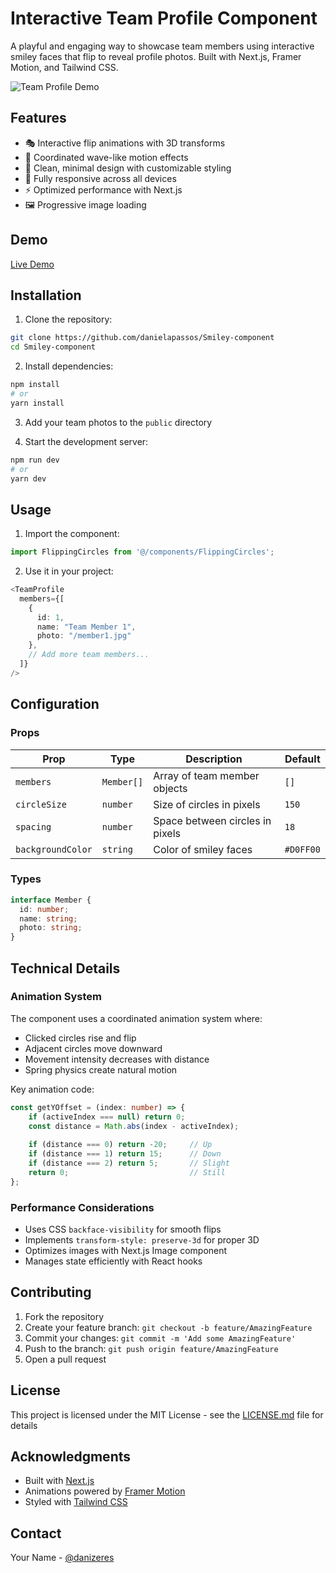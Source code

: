 # Interactive Team Profile Component

A playful and engaging way to showcase team members using interactive smiley faces that flip to reveal profile photos. Built with Next.js, Framer Motion, and Tailwind CSS.

![Team Profile Demo](public/demo.gif)

## Features

- 🎭 Interactive flip animations with 3D transforms
- 🌊 Coordinated wave-like motion effects
- 🎨 Clean, minimal design with customizable styling
- 📱 Fully responsive across all devices
- ⚡ Optimized performance with Next.js
- 🖼️ Progressive image loading

## Demo

[Live Demo](https://smiley-one.vercel.app/)

## Installation

1. Clone the repository:
```bash
git clone https://github.com/danielapassos/Smiley-component
cd Smiley-component
```

2. Install dependencies:
```bash
npm install
# or
yarn install
```

3. Add your team photos to the `public` directory

4. Start the development server:
```bash
npm run dev
# or
yarn dev
```

## Usage

1. Import the component:
```typescript
import FlippingCircles from '@/components/FlippingCircles';
```

2. Use it in your project:
```typescript
<TeamProfile
  members={[
    {
      id: 1,
      name: "Team Member 1",
      photo: "/member1.jpg"
    },
    // Add more team members...
  ]}
/>
```

## Configuration

### Props

| Prop | Type | Description | Default |
|------|------|-------------|---------|
| `members` | `Member[]` | Array of team member objects | `[]` |
| `circleSize` | `number` | Size of circles in pixels | `150` |
| `spacing` | `number` | Space between circles in pixels | `18` |
| `backgroundColor` | `string` | Color of smiley faces | `#D0FF00` |

### Types

```typescript
interface Member {
  id: number;
  name: string;
  photo: string;
}
```

## Technical Details

### Animation System

The component uses a coordinated animation system where:
- Clicked circles rise and flip
- Adjacent circles move downward
- Movement intensity decreases with distance
- Spring physics create natural motion

Key animation code:
```typescript
const getYOffset = (index: number) => {
    if (activeIndex === null) return 0;
    const distance = Math.abs(index - activeIndex);
    
    if (distance === 0) return -20;     // Up
    if (distance === 1) return 15;      // Down
    if (distance === 2) return 5;       // Slight
    return 0;                           // Still
};
```

### Performance Considerations

- Uses CSS `backface-visibility` for smooth flips
- Implements `transform-style: preserve-3d` for proper 3D
- Optimizes images with Next.js Image component
- Manages state efficiently with React hooks

## Contributing

1. Fork the repository
2. Create your feature branch: `git checkout -b feature/AmazingFeature`
3. Commit your changes: `git commit -m 'Add some AmazingFeature'`
4. Push to the branch: `git push origin feature/AmazingFeature`
5. Open a pull request

## License

This project is licensed under the MIT License - see the [LICENSE.md](LICENSE.md) file for details

## Acknowledgments

- Built with [Next.js](https://nextjs.org/)
- Animations powered by [Framer Motion](https://www.framer.com/motion/)
- Styled with [Tailwind CSS](https://tailwindcss.com/)

## Contact

Your Name - [@danizeres](https://x.com/danizeres)
